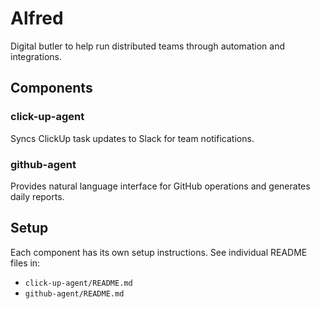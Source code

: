 # Alfred

Digital butler to help run distributed teams through automation and integrations.

## Components

### click-up-agent
Syncs ClickUp task updates to Slack for team notifications.

### github-agent
Provides natural language interface for GitHub operations and generates daily reports.

## Setup

Each component has its own setup instructions. See individual README files in:
- `click-up-agent/README.md`
- `github-agent/README.md`
